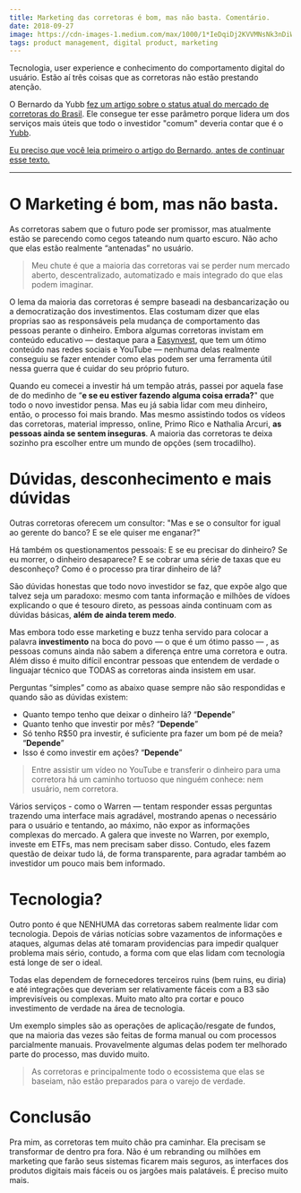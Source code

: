```yaml
---
title: Marketing das corretoras é bom, mas não basta. Comentário.
date: 2018-09-27
image: https://cdn-images-1.medium.com/max/1000/1*IeDqiDj2KVVMNsNk3nDiWQ.png
tags: product management, digital product, marketing
---
```


Tecnologia, user experience e conhecimento do comportamento digital do usuário. Estão aí três coisas que as corretoras não estão prestando atenção.

O Bernardo da Yubb [fez um artigo sobre o status atual do mercado de corretoras
do
Brasil](https://www.linkedin.com/pulse/luciano-huck-foi-para-xp-banco-do-brasil-bradesco-e-o-s-pascowitch).
Ele consegue ter esse parâmetro porque lidera um dos serviços mais úteis que
todo o investidor "comum" deveria contar que é o [Yubb](https://yubb.com.br/).

[Eu preciso que você leia primeiro o artigo do Bernardo, antes de continuar esse
texto.](https://www.linkedin.com/pulse/luciano-huck-foi-para-xp-banco-do-brasil-bradesco-e-o-s-pascowitch/)

----

# O Marketing é bom, mas não basta.

As corretoras sabem que o futuro pode ser promissor, mas atualmente estão se
parecendo como cegos tateando num quarto escuro. Não acho que elas estão
realmente “antenadas” no usuário.

> Meu chute é que a maioria das corretoras vai se perder num mercado aberto, descentralizado, automatizado e mais integrado do que elas podem imaginar.

O lema da maioria das corretoras é sempre baseadi na desbancarização ou a
democratização dos investimentos. Elas costumam dizer que elas proprias sao as
responsáveis pela mudança de comportamento das pessoas perante o dinheiro.
Embora algumas corretoras invistam em conteúdo educativo — destaque para a
[Easynvest](https://www.youtube.com/easynvest), que tem um ótimo conteúdo nas
redes sociais e YouTube — nenhuma delas realmente conseguiu se fazer entender
como elas podem ser uma ferramenta útil nessa guerra que é cuidar do seu próprio
futuro.

Quando eu comecei a investir há um tempão atrás, passei por aquela fase de do
medinho de “**e se eu estiver fazendo alguma coisa errada?**" que todo o novo
investidor pensa. Mas eu já sabia lidar com meu dinheiro, então, o processo foi
mais brando. Mas mesmo assistindo todos os vídeos das corretoras, material
impresso, online, Primo Rico e Nathalia Arcuri, **as pessoas ainda se sentem
inseguras**. A maioria das corretoras te deixa sozinho pra escolher entre um
mundo de opções (sem trocadilho).

# Dúvidas, desconhecimento e mais dúvidas

Outras corretoras oferecem um consultor: "Mas e se o consultor for igual ao
gerente do banco? E se ele quiser me enganar?"

Há também os questionamentos pessoais: E se eu precisar do dinheiro? Se eu
morrer, o dinheiro desaparece? E se cobrar uma série de taxas que eu desconheço?
Como é o processo pra tirar dinheiro de lá?

São dúvidas honestas que todo novo investidor se faz, que expõe algo que talvez
seja um paradoxo: mesmo com tanta informação e milhões de vídoes explicando o
que é tesouro direto, as pessoas ainda continuam com as dúvidas básicas, **além
de ainda terem medo**.

Mas embora todo esse marketing e buzz tenha servido para colocar a palavra
**investimento** na boca do povo — o que é um ótimo passo — , as pessoas comuns
ainda não sabem a diferença entre uma corretora e outra. Além disso é muito
difícil encontrar pessoas que entendem de verdade o linguajar técnico que TODAS
as corretoras ainda insistem em usar.

Perguntas “simples” como as abaixo quase sempre não são respondidas e quando são
as dúvidas existem:

* Quanto tempo tenho que deixar o dinheiro lá? “**Depende**”
* Quanto tenho que investir por mês? “**Depende**”
* Só tenho R$50 pra investir, é suficiente pra fazer um bom pé de meia?
“**Depende**”
* Isso é como investir em ações? “**Depende**”

> Entre assistir um vídeo no YouTube e transferir o dinheiro para uma corretora há
> um caminho tortuoso que ninguém conhece: nem usuário, nem corretora.

Vários serviços - como o Warren — tentam responder essas perguntas trazendo uma
interface mais agradável, mostrando apenas o necessário para o usuário e
tentando, ao máximo, não expor as informações complexas do mercado. A galera que
investe no Warren, por exemplo, investe em ETFs, mas nem precisam saber disso.
Contudo, eles fazem questão de deixar tudo lá, de forma transparente, para
agradar também ao investidor um pouco mais bem informado.

# Tecnologia?

Outro ponto é que NENHUMA das corretoras sabem realmente lidar com tecnologia.
Depois de várias notícias sobre vazamentos de informações e ataques, algumas
delas até tomaram providencias para impedir qualquer problema mais sério,
contudo, a forma com que elas lidam com tecnologia está longe de ser o ideal.

Todas elas dependem de fornecedores terceiros ruins (bem ruins, eu diria) e até
integrações que deveriam ser relativamente fáceis com a B3 são imprevisíveis ou
complexas. Muito mato alto pra cortar e pouco investimento de verdade na área de
tecnologia.

Um exemplo simples são as operações de aplicação/resgate de fundos, que na
maioria das vezes são feitas de forma manual ou com processos parcialmente
manuais. Provavelmente algumas delas podem ter melhorado parte do processo, mas
duvido muito.

> As corretoras e principalmente todo o ecossistema que elas se baseiam, não estão preparados para o varejo de verdade.

# Conclusão

Pra mim, as corretoras tem muito chão pra caminhar. Ela precisam se transformar
de dentro pra fora. Não é um rebranding ou milhões em marketing que farão seus
sistemas ficarem mais seguros, as interfaces dos produtos digitais mais fáceis
ou os jargões mais palatáveis. É preciso muito mais.


